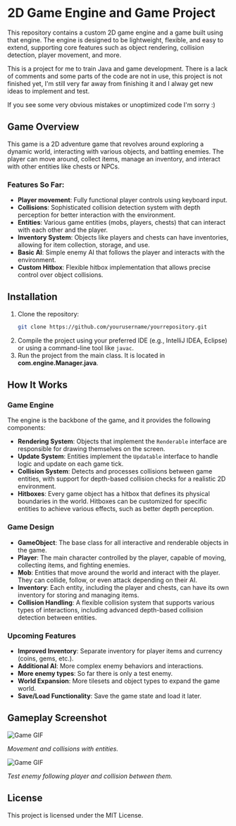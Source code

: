 
# 2D Game Engine and Game Project

This repository contains a custom 2D game engine and a game built using that engine. The engine is designed to be lightweight, flexible, and easy to extend, supporting core features such as object rendering, collision detection, player movement, and more.

This is a project for me to train Java and game development. There is a lack of comments and some parts of the code are not in use, this project is not finished yet, I'm still very far away from finishing it and I alway get new ideas to implement and test.

If you see some very obvious mistakes or unoptimized code I'm sorry :)

## Game Overview

This game is a 2D adventure game that revolves around exploring a dynamic world, interacting with various objects, and battling enemies. The player can move around, collect items, manage an inventory, and interact with other entities like chests or NPCs.

### Features So Far:
- **Player movement**: Fully functional player controls using keyboard input.
- **Collisions**: Sophisticated collision detection system with depth perception for better interaction with the environment.
- **Entities**: Various game entities (mobs, players, chests) that can interact with each other and the player.
- **Inventory System**: Objects like players and chests can have inventories, allowing for item collection, storage, and use.
- **Basic AI**: Simple enemy AI that follows the player and interacts with the environment.
- **Custom Hitbox**: Flexible hitbox implementation that allows precise control over object collisions.

## Installation

1. Clone the repository:
   ```bash
   git clone https://github.com/yourusername/yourrepository.git
   ```
2. Compile the project using your preferred IDE (e.g., IntelliJ IDEA, Eclipse) or using a command-line tool like `javac`.
3. Run the project from the main class. It is located in **com.engine.Manager.java**.

## How It Works

### Game Engine

The engine is the backbone of the game, and it provides the following components:
- **Rendering System**: Objects that implement the `Renderable` interface are responsible for drawing themselves on the screen.
- **Update System**: Entities implement the `Updatable` interface to handle logic and update on each game tick.
- **Collision System**: Detects and processes collisions between game entities, with support for depth-based collision checks for a realistic 2D environment.
- **Hitboxes**: Every game object has a hitbox that defines its physical boundaries in the world. Hitboxes can be customized for specific entities to achieve various effects, such as better depth perception.
  
### Game Design

- **GameObject**: The base class for all interactive and renderable objects in the game.
- **Player**: The main character controlled by the player, capable of moving, collecting items, and fighting enemies.
- **Mob**: Entities that move around the world and interact with the player. They can collide, follow, or even attack depending on their AI.
- **Inventory**: Each entity, including the player and chests, can have its own inventory for storing and managing items.
- **Collision Handling**: A flexible collision system that supports various types of interactions, including advanced depth-based collision detection between entities.

### Upcoming Features

- **Improved Inventory**: Separate inventory for player items and currency (coins, gems, etc.).
- **Additional AI**: More complex enemy behaviors and interactions.
- **More enemy types**: So far there is only a test enemy.
- **World Expansion**: More tilesets and object types to expand the game world.
- **Save/Load Functionality**: Save the game state and load it later.

## Gameplay Screenshot

![Game GIF](games/game1/assets/gameplay/movement.gif)

*Movement and collisions with entities.*



![Game GIF](games/game1/assets/gameplay/combat.gif)

*Test enemy following player and collision between them.*

## License

This project is licensed under the MIT License.
